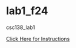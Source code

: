 # lab1_f24
csc138_lab1

[Click Here for Instructions](https://docs.google.com/document/d/1fm8uHXkQKe66ZkvO2brtLrEjPROOJyk0plbWwRogd4U/edit?usp=sharing)
